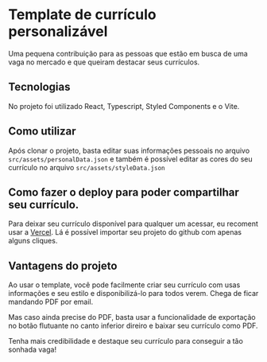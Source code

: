 # Template de currículo personalizável

Uma pequena contribuição para as pessoas que estão em busca de uma vaga no mercado e que queiram destacar seus currículos.

## Tecnologias

No projeto foi utilizado React, Typescript, Styled Components e o Vite.

## Como utilizar

Após clonar o projeto, basta editar suas informações pessoais no arquivo `src/assets/personalData.json` e também é possível editar as cores do seu currículo no arquivo `src/assets/styleData.json`

## Como fazer o deploy para poder compartilhar seu currículo.

Para deixar seu currículo disponível para qualquer um acessar, eu recoment usar a [Vercel](https://vercel.com). Lá é possível importar seu projeto do github com apenas alguns cliques.

## Vantagens do projeto

Ao usar o template, você pode facilmente criar seu currículo com usas informações e seu estilo e disponibilizá-lo para todos verem. Chega de ficar mandando PDF por email.

Mas caso ainda precise do PDF, basta usar a funcionalidade de exportação no botão flutuante no canto inferior direiro e baixar seu currículo como PDF.

Tenha mais credibilidade e destaque seu currículo para conseguir a tão sonhada vaga!